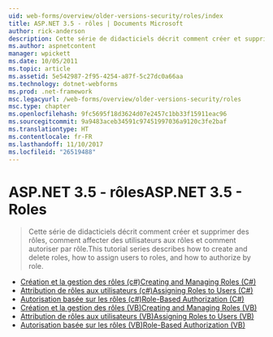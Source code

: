 ```yaml
---
uid: web-forms/overview/older-versions-security/roles/index
title: ASP.NET 3.5 - rôles | Documents Microsoft
author: rick-anderson
description: Cette série de didacticiels décrit comment créer et supprimer des rôles, comment affecter des utilisateurs aux rôles et comment autoriser par rôle.
ms.author: aspnetcontent
manager: wpickett
ms.date: 10/05/2011
ms.topic: article
ms.assetid: 5e542987-2f95-4254-a87f-5c27dc0a66aa
ms.technology: dotnet-webforms
ms.prod: .net-framework
msc.legacyurl: /web-forms/overview/older-versions-security/roles
msc.type: chapter
ms.openlocfilehash: 9fc5695f18d3624d07e2457c1bb33f15911eac96
ms.sourcegitcommit: 9a9483aceb34591c97451997036a9120c3fe2baf
ms.translationtype: HT
ms.contentlocale: fr-FR
ms.lasthandoff: 11/10/2017
ms.locfileid: "26519488"
---
```

<a name="aspnet-35---roles"></a><span data-ttu-id="9ca60-103">ASP.NET 3.5 - rôles</span><span class="sxs-lookup"><span data-stu-id="9ca60-103">ASP.NET 3.5 - Roles</span></span>
====================
> <span data-ttu-id="9ca60-104">Cette série de didacticiels décrit comment créer et supprimer des rôles, comment affecter des utilisateurs aux rôles et comment autoriser par rôle.</span><span class="sxs-lookup"><span data-stu-id="9ca60-104">This tutorial series describes how to create and delete roles, how to assign users to roles, and how to authorize by role.</span></span>


- [<span data-ttu-id="9ca60-105">Création et la gestion des rôles (c#)</span><span class="sxs-lookup"><span data-stu-id="9ca60-105">Creating and Managing Roles (C#)</span></span>](creating-and-managing-roles-cs.md)
- [<span data-ttu-id="9ca60-106">Attribution de rôles aux utilisateurs (c#)</span><span class="sxs-lookup"><span data-stu-id="9ca60-106">Assigning Roles to Users (C#)</span></span>](assigning-roles-to-users-cs.md)
- [<span data-ttu-id="9ca60-107">Autorisation basée sur les rôles (c#)</span><span class="sxs-lookup"><span data-stu-id="9ca60-107">Role-Based Authorization (C#)</span></span>](role-based-authorization-cs.md)
- [<span data-ttu-id="9ca60-108">Création et la gestion des rôles (VB)</span><span class="sxs-lookup"><span data-stu-id="9ca60-108">Creating and Managing Roles (VB)</span></span>](creating-and-managing-roles-vb.md)
- [<span data-ttu-id="9ca60-109">Attribution de rôles aux utilisateurs (VB)</span><span class="sxs-lookup"><span data-stu-id="9ca60-109">Assigning Roles to Users (VB)</span></span>](assigning-roles-to-users-vb.md)
- [<span data-ttu-id="9ca60-110">Autorisation basée sur les rôles (VB)</span><span class="sxs-lookup"><span data-stu-id="9ca60-110">Role-Based Authorization (VB)</span></span>](role-based-authorization-vb.md)
